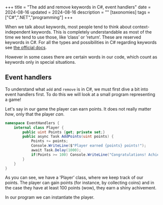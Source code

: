 +++
title = "The add and remove keywords in C#, event handlers"
date = 2024-08-16
updated = 2024-08-16
description = ""
[taxonomies]
tags = ["C#",".NET","programming"]
+++

When we talk about keywords, most people tend to think about context-independent keywords.
This is completely understandable as most of the time we tend to use those, like ’class’ or ’return’.
These are reserved keywords in C#. For all the types and possibilities in C# regarding keywords see [the official docs](https://learn.microsoft.com/en-us/dotnet/csharp/language-reference/keywords/).

However in some cases there are certain words in our code, which count as keywords only in special situations.

## Event handlers

To understand what `add` and `remove` is in C#, we must first dive a bit into event handlers first. To do this we will look at a small program representing a game!

Let's say in our game the player can earn points. It does not really matter *how*, only that the player *can*.

```c#
namespace EventHandlers {
    internal class Player {
        public uint Points {get; private set;}
        public async Task AddPoints(uint points) {
            Points += points;
            Console.WriteLine($"Player earned {points} points!");
            await Task.Delay(1000);
            if(Points >= 100) Console.WriteLine("Congratulations! Achievement unlocked!");
        }
    }
}
```

As you can see, we have a ’Player’ class, where we keep track of our points. The player can gain points (for instance, by collecting coins) and in the case they have at least 100 points (wow), they earn a shiny achivement.

In our program we can instantiate the player.


